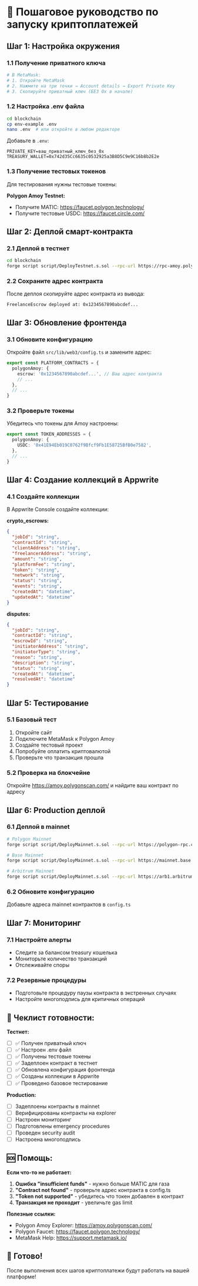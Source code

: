 # 🚀 **Пошаговое руководство по запуску криптоплатежей**

## **Шаг 1: Настройка окружения**

### 1.1 Получение приватного ключа
```bash
# В MetaMask:
# 1. Откройте MetaMask
# 2. Нажмите на три точки → Account details → Export Private Key
# 3. Скопируйте приватный ключ (БЕЗ 0x в начале)
```

### 1.2 Настройка .env файла
```bash
cd blockchain
cp env-example .env
nano .env  # или откройте в любом редакторе
```

Добавьте в `.env`:
```env
PRIVATE_KEY=ваш_приватный_ключ_без_0x
TREASURY_WALLET=0x742d35Cc6635c0532925a3B8D5C9e9C16b8b2E2e
```

### 1.3 Получение тестовых токенов
Для тестирования нужны тестовые токены:

**Polygon Amoy Testnet:**
- Получите MATIC: https://faucet.polygon.technology/
- Получите тестовые USDC: https://faucet.circle.com/

## **Шаг 2: Деплой смарт-контракта**

### 2.1 Деплой в тестнет
```bash
cd blockchain
forge script script/DeployTestnet.s.sol --rpc-url https://rpc-amoy.polygon.technology/ --broadcast
```

### 2.2 Сохраните адрес контракта
После деплоя скопируйте адрес контракта из вывода:
```
FreelanceEscrow deployed at: 0x1234567890abcdef...
```

## **Шаг 3: Обновление фронтенда**

### 3.1 Обновите конфигурацию
Откройте файл `src/lib/web3/config.ts` и замените адрес:

```typescript
export const PLATFORM_CONTRACTS = {
  polygonAmoy: {
    escrow: '0x1234567890abcdef...', // Ваш адрес контракта
    // ...
  },
  // ...
}
```

### 3.2 Проверьте токены
Убедитесь что токены для Amoy настроены:
```typescript
export const TOKEN_ADDRESSES = {
  polygonAmoy: {
    USDC: '0x41E94Eb019C0762f9Bfcf9Fb1E58725BfB0e7582',
  },
  // ...
}
```

## **Шаг 4: Создание коллекций в Appwrite**

### 4.1 Создайте коллекции
В Appwrite Console создайте коллекции:

**crypto_escrows:**
```json
{
  "jobId": "string",
  "contractId": "string", 
  "clientAddress": "string",
  "freelancerAddress": "string",
  "amount": "string",
  "platformFee": "string",
  "token": "string",
  "network": "string",
  "status": "string",
  "events": "string",
  "createdAt": "datetime",
  "updatedAt": "datetime"
}
```

**disputes:**
```json
{
  "jobId": "string",
  "contractId": "string",
  "escrowId": "string", 
  "initiatorAddress": "string",
  "initiatorType": "string",
  "reason": "string",
  "description": "string",
  "status": "string",
  "createdAt": "datetime",
  "resolvedAt": "datetime"
}
```

## **Шаг 5: Тестирование**

### 5.1 Базовый тест
1. Откройте сайт
2. Подключите MetaMask к Polygon Amoy
3. Создайте тестовый проект
4. Попробуйте оплатить криптовалютой
5. Проверьте что транзакция прошла

### 5.2 Проверка на блокчейне
Откройте https://amoy.polygonscan.com/ и найдите ваш контракт по адресу

## **Шаг 6: Production деплой**

### 6.1 Деплой в mainnet
```bash
# Polygon Mainnet
forge script script/DeployMainnet.s.sol --rpc-url https://polygon-rpc.com/ --broadcast --verify

# Base Mainnet  
forge script script/DeployMainnet.s.sol --rpc-url https://mainnet.base.org --broadcast --verify

# Arbitrum Mainnet
forge script script/DeployMainnet.s.sol --rpc-url https://arb1.arbitrum.io/rpc --broadcast --verify
```

### 6.2 Обновите конфигурацию
Добавьте адреса mainnet контрактов в `config.ts`

## **Шаг 7: Мониторинг**

### 7.1 Настройте алерты
- Следите за балансом treasury кошелька
- Мониторьте количество транзакций
- Отслеживайте споры

### 7.2 Резервные процедуры
- Подготовьте процедуру паузы контракта в экстренных случаях
- Настройте многоподпись для критичных операций

## **🎯 Чеклист готовности:**

**Тестнет:**
- [ ] ✅ Получен приватный ключ
- [ ] ✅ Настроен .env файл  
- [ ] ✅ Получены тестовые токены
- [ ] ✅ Задеплоен контракт в тестнет
- [ ] ✅ Обновлена конфигурация фронтенда
- [ ] ✅ Созданы коллекции в Appwrite
- [ ] ✅ Проведено базовое тестирование

**Production:**
- [ ] Задеплоены контракты в mainnet
- [ ] Верифицированы контракты на explorer
- [ ] Настроен мониторинг
- [ ] Подготовлены emergency procedures
- [ ] Проведен security audit
- [ ] Настроена многоподпись

## **🆘 Помощь:**

**Если что-то не работает:**

1. **Ошибка "insufficient funds"** - нужно больше MATIC для газа
2. **"Contract not found"** - проверьте адрес контракта в config.ts
3. **"Token not supported"** - убедитесь что токен добавлен в контракт
4. **Транзакция не проходит** - увеличьте gas limit

**Полезные ссылки:**
- Polygon Amoy Explorer: https://amoy.polygonscan.com/
- Polygon Faucet: https://faucet.polygon.technology/
- MetaMask Help: https://support.metamask.io/

## **🎉 Готово!**
После выполнения всех шагов криптоплатежи будут работать на вашей платформе!
